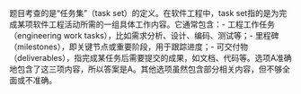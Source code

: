 题目考查的是“任务集”（task set）的定义。在软件工程中，task set指的是为完成某项软件工程活动所需的一组具体工作内容。它通常包含：- 工程工作任务（engineering work tasks），比如需求分析、设计、编码、测试等；- 里程碑（milestones），即关键节点或重要阶段，用于跟踪进度；- 可交付物（deliverables），指完成某任务后需要提交的成果，如文档、代码等。选项A准确地包含了这三项内容，所以答案是A。其他选项虽然包含部分相关内容，但不够全面或不准确。